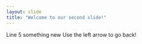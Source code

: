 ```yaml
---
layout: slide
title: "Welcome to our second slide!"
---
```

Line 5 something new
Use the left arrow to go back!
